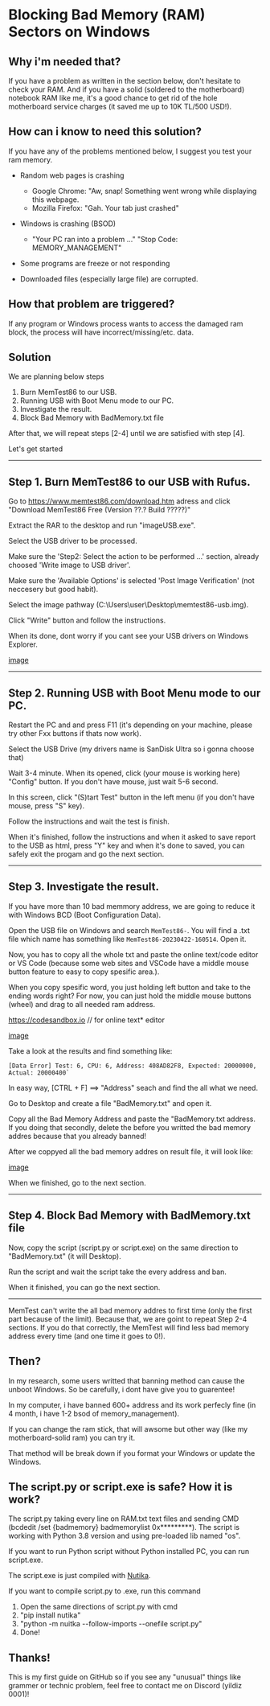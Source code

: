 # Blocking Bad Memory (RAM) Sectors on Windows

## Why i'm needed that?
If you have a problem as written in the section below, don't hesitate to check your RAM. And if you have a solid (soldered to the motherboard) notebook RAM like me, it's a good chance to get rid of the hole motherboard service charges (it saved me up to 10K TL/500 USD!).
## How can i know to need this solution?

If you have any of the problems mentioned below, I suggest you test your ram memory.

- Random web pages is crashing
  - Google Chrome: "Aw, snap! Something went wrong while displaying this webpage.
  - Mozilla Firefox: "Gah. Your tab just crashed"

- Windows is crashing (BSOD)
  - "Your PC ran into a problem ..." "Stop Code: MEMORY_MANAGEMENT"

- Some programs are freeze or not responding

- Downloaded files (especially large file) are corrupted.


## How that problem are triggered?

If any program or Windows process wants to access the damaged ram block, the process will have incorrect/missing/etc. data.

## Solution
We are planning below steps

1. Burn MemTest86 to our USB.
2. Running USB with Boot Menu mode to our PC.
3. Investigate the result.
4. Block Bad Memory with BadMemory.txt file

After that, we will repeat steps [2-4] until we are satisfied with step [4].

Let's get started
___
## Step 1. Burn MemTest86 to our USB with Rufus.

Go to https://www.memtest86.com/download.htm adress and click "Download MemTest86 Free (Version ??.? Build ?????)"

Extract the RAR to the desktop and run "imageUSB.exe".

Select the USB driver to be processed.

Make sure the 'Step2: Select the action to be performed ...' section, already choosed 'Write image to USB driver'.

Make sure the 'Available Options' is selected 'Post Image Verification' (not neccesery but good habit).

Select the image pathway (C:\Users\user\Desktop\memtest86-usb.img).

Click "Write" button and follow the instructions.

When its done, dont worry if you cant see your USB drivers on Windows Explorer.

[image](https://raw.githubusercontent.com/lavrensiyum/windows-bad-ram-solution/blob/main/pictures/image1.png)


___

## Step 2. Running USB with Boot Menu mode to our PC.

Restart the PC and and press F11 (it's depending on your machine, please try other Fxx buttons if thats now work).

Select the USB Drive (my drivers name is SanDisk Ultra so i gonna choose that)

Wait 3-4 minute. When its opened, click (your mouse is working here) "Config" button. If you don't have mouse, just wait 5-6 second.

In this screen, click "(S)tart Test" button in the left menu (if you don't have mouse, press "S" key).

Follow the instructions and wait the test is finish. 

When it's finished, follow the instructions and when it asked to save report to the USB as html, press "Y" key and when it's done to saved, you can safely exit the progam and go the next section.
___

## Step 3. Investigate the result.

If you have more than 10 bad memmory address, we are going to reduce it with Windows BCD (Boot Configuration Data).

Open the USB file on Windows and search `MemTest86-`. You will find a .txt file which name has something like `MemTest86-20230422-160514`. Open it.

Now, you has to copy all the whole txt and paste the online text/code editor or VS Code (because some web sites and VSCode have a middle mouse button feature to easy to copy spesific area.).

When you copy spesific word, you just holding left button and take to the ending words right? For now, you can just hold the middle mouse buttons (wheel) and drag to all needed ram address.

https://codesandbox.io // for online text* editor

[image](https://raw.githubusercontent.com/lavrensiyum/windows-bad-ram-solution/blob/main/pictures/image3.png)

Take a look at the results and find something like:

```
[Data Error] Test: 6, CPU: 6, Address: 408AD82F8, Expected: 20000000, Actual: 20000400`
```
In easy way, [CTRL + F] ==> "Address" seach and find the all what we need.

Go to Desktop and create a file "BadMemory.txt" and open it.

Copy all the Bad Memory Address and paste the "BadMemory.txt address. If you doing that secondly, delete the before you writted the bad memory addres because that you already banned!

After we coppyed all the bad memory addres on result file, it will look like:

[image](https://raw.githubusercontent.com/lavrensiyum/windows-bad-ram-solution/main/pictures/image4.png)

When we finished, go to the next section.
___

## Step 4. Block Bad Memory with BadMemory.txt file

Now, copy the script (script.py or script.exe) on the same direction to "BadMemory.txt" (it will Desktop).

Run the script and wait the script take the every address and ban.

When it finished, you can go the next section.
___

MemTest can't write the all bad memory addres to first time (only the first part because of the limit). Because that, we are goint to repeat Step 2-4 sections. If you do that correctly, the MemTest will find less bad memory address every time (and one time it goes to 0!).




## Then?
In my research, some users writted that banning method can cause the unboot Windows. So be carefully, i dont have give you to guarentee!

In my computer, i have banned 600+ address and its work perfecly fine (in 4 month, i have 1-2 bsod of memory_management).

If you can change the ram stick, that will awsome but other way (like my motherboard-solid ram) you can try it.

That method will be break down if you format your Windows or update the Windows.


## The script.py or script.exe is safe? How it is work?

The script.py taking every line on RAM.txt text files and sending CMD (bcdedit /set {badmemory} badmemorylist 0x*********). The script is working with Python 3.8 version and using pre-loaded lib named "os".

If you want to run Python script without Python installed PC, you can run script.exe.

The script.exe is just compiled with [Nutika](https://github.com/Nuitka/Nuitka). 

If you want to compile script.py to .exe, run this command
1. Open the same directions of script.py with cmd
2. "pip install nutika"
3. "python -m nuitka --follow-imports --onefile script.py"
4. Done!

## Thanks!
This is my first guide on GitHub so if you see any "unusual" things like grammer or technic problem, feel free to contact me on Discord (yildiz 0001)!